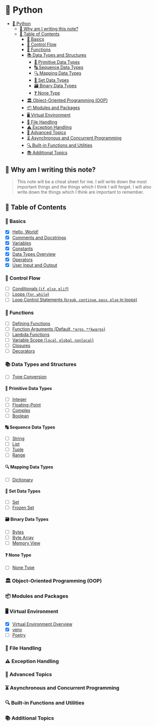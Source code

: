 # 🌟 Python

- [🌟 Python](#-python)
  - [📘 Why am I writing this note?](#-why-am-i-writing-this-note)
  - [📑 Table of Contents](#-table-of-contents)
    - [📝 Basics](#-basics)
    - [🔄 Control Flow](#-control-flow)
    - [🔧 Functions](#-functions)
    - [📚 Data Types and Structures](#-data-types-and-structures)
      - [🔢 Primitive Data Types](#-primitive-data-types)
      - [🔠 Sequence Data Types](#-sequence-data-types)
      - [🔍 Mapping Data Types](#-mapping-data-types)
      - [🔗 Set Data Types](#-set-data-types)
      - [🗃️ Binary Data Types](#️-binary-data-types)
      - [❓ None Type](#-none-type)
    - [🏛️ Object-Oriented Programming (OOP)](#️-object-oriented-programming-oop)
    - [📦 Modules and Packages](#-modules-and-packages)
    - [🖥️ Virtual Environment](#️-virtual-environment)
    - [📂 File Handling](#-file-handling)
    - [⚠️ Exception Handling](#️-exception-handling)
    - [🚀 Advanced Topics](#-advanced-topics)
    - [⏳ Asynchronous and Concurrent Programming](#-asynchronous-and-concurrent-programming)
    - [🔍 Built-in Functions and Utilities](#-built-in-functions-and-utilities)
    - [📚 Additional Topics](#-additional-topics)

## 📘 Why am I writing this note?

> This note will be a cheat sheet for me. I will write down the most important things and the things which I think I will forget. I will also write down the things which I think are important to remember.

## 📑 Table of Contents

### 📝 Basics

- [x] [Hello, World!](./basics/hello-world.md)
- [x] [Comments and Docstrings](./basics/comments-and-docstrings.md)
- [x] [Variables](./basics/variables.md)
- [x] [Constants](./basics/constants.md)
- [x] [Data Types Overview](./basics/data-types-overview.md)
- [x] [Operators](./basics/operators.md)
- [x] [User Input and Output](./basics/user-input-output.md)

### 🔄 Control Flow

- [ ] [Conditionals (`if`, `else`, `elif`)](./control-flow/conditionals.md)
- [ ] [Loops (`for`, `while`)](./control-flow/loops.md)
- [ ] [Loop Control Statements (`break`, `continue`, `pass`, `else` in loops)](./control-flow/loop-control-statements.md)

### 🔧 Functions

- [ ] [Defining Functions](./functions/defining-functions.md)
- [ ] [Function Arguments (Default, `*args`, `**kwargs`)](./functions/function-arguments.md)
- [ ] [Lambda Functions](./functions/lambda-functions.md)
- [ ] [Variable Scope (`local`, `global`, `nonlocal`)](./functions/variable-scope.md)
- [ ] [Closures](./functions/closures.md)
- [ ] [Decorators](./functions/decorators.md)

### 📚 Data Types and Structures

- [ ] [Type Conversion](./data-types-and-structures/type-conversion.md)

#### 🔢 Primitive Data Types

- [ ] [Integer](./data-types-and-structures/int.md)
- [ ] [Floating-Point](./data-types-and-structures/float.md)
- [ ] [Complex](./data-types-and-structures/complex.md)
- [ ] [Boolean](./data-types-and-structures/boolean.md)

#### 🔠 Sequence Data Types

- [ ] [String](./data-types-and-structures/string.md)
- [ ] [List](./data-types-and-structures/list.md)
- [ ] [Tuple](./data-types-and-structures/tuple.md)
- [ ] [Range](./data-types-and-structures/range.md)

#### 🔍 Mapping Data Types

- [ ] [Dictionary](./data-types-and-structures/dict.md)

#### 🔗 Set Data Types

- [ ] [Set](./data-types-and-structures/set.md)
- [ ] [Frozen Set](./data-types-and-structures/frozenset.md)

#### 🗃️ Binary Data Types

- [ ] [Bytes](./data-types-and-structures/bytes.md)
- [ ] [Byte Array](./data-types-and-structures/bytearray.md)
- [ ] [Memory View](./data-types-and-structures/memoryview.md)

#### ❓ None Type

- [ ] [None Type](./data-types-and-structures/NoneType.md)

### 🏛️ Object-Oriented Programming (OOP)

### 📦 Modules and Packages

### 🖥️ Virtual Environment

- [x] [Virtual Environment Overview](./virtual-environment/virtual-environment-overview.md)
- [x] [venv](./virtual-environment/venv.md)
- [ ] [Poetry](./virtual-environment/poetry.md)

### 📂 File Handling

### ⚠️ Exception Handling

### 🚀 Advanced Topics

### ⏳ Asynchronous and Concurrent Programming

### 🔍 Built-in Functions and Utilities

### 📚 Additional Topics
